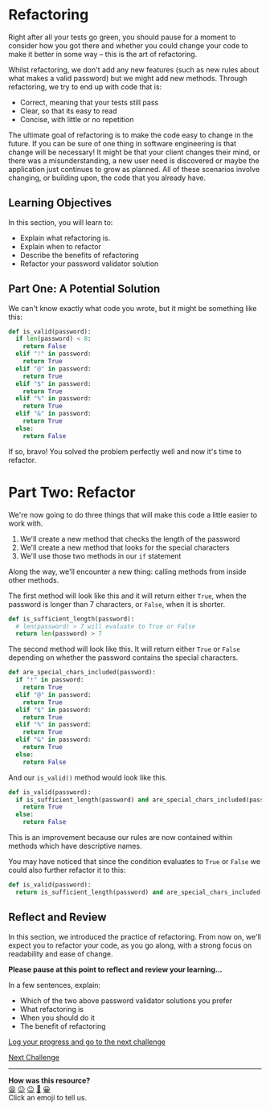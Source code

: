 # Refactoring

Right after all your tests go green, you should pause for a moment to consider
how you got there and whether you could change your code to make it better in
some way – this is the art of refactoring.

Whilst refactoring, we don't add any new features (such as new rules about what
makes a valid password) but we might add new methods. Through refactoring, we
try to end up with code that is:

* Correct, meaning that your tests still pass
* Clear, so that its easy to read
* Concise, with little or no repetition

The ultimate goal of refactoring is to make the code easy to change in the
future. If you can be sure of one thing in software engineering is that change
will be necessary! It might be that your client changes their mind, or there was
a misunderstanding, a new user need is discovered or maybe the application just
continues to grow as planned. All of these scenarios involve changing, or
building upon, the code that you already have.

<!-- OMITTED -->

## Learning Objectives

In this section, you will learn to:

* Explain what refactoring is.
* Explain when to refactor
* Describe the benefits of refactoring
* Refactor your password validator solution

## Part One: A Potential Solution

We can't know exactly what code you wrote, but it might be something like this:

```python
def is_valid(password):
  if len(password) < 8:
    return False
  elif "!" in password:
    return True
  elif "@" in password:
    return True
  elif "$" in password:
    return True
  elif "%" in password:
    return True
  elif "&" in password:
    return True
  else:
    return False
```

If so, bravo! You solved the problem perfectly well and now it's time to
refactor.

# Part Two: Refactor

We're now going to do three things that will make this code a little easier to
work with.

1. We'll create a new method that checks the length of the password
2. We'll create a new method that looks for the special characters
3. We'll use those two methods in our `if` statement

Along the way, we'll encounter a new thing: calling methods from inside other
methods.

The first method will look like this and it will return either `True`, when the
password is longer than 7 characters, or `False`, when it is shorter.

```python
def is_sufficient_length(password):
  # len(password) > 7 will evaluate to True or False
  return len(password) > 7
```

The second method will look like this. It will return either `True` or `False`
depending on whether the password contains the special characters.

```python
def are_special_chars_included(password):
  if "!" in password:
    return True
  elif "@" in password:
    return True
  elif "$" in password:
    return True
  elif "%" in password:
    return True
  elif "&" in password:
    return True
  else:
    return False
```

And our `is_valid()` method would look like this.

```python
def is_valid(password):
  if is_sufficient_length(password) and are_special_chars_included(password):
    return True
  else:
    return False
```

This is an improvement because our rules are now contained within methods which
have descriptive names.

You may have noticed that since the condition evaluates to `True` or `False` we
could also further refactor it to this:

```python
def is_valid(password):
  return is_sufficient_length(password) and are_special_chars_included(password)
```

## Reflect and Review

In this section, we introduced the practice of refactoring. From now on, we'll
expect you to refactor your code, as you go along, with a strong focus on
readability and ease of change.

**Please pause at this point to reflect and review your learning...**

In a few sentences, explain:

* Which of the two above password validator solutions you prefer
* What refactoring is
* When you should do it
* The benefit of refactoring



[Log your progress and go to the next challenge](https://makers-event-logger.herokuapp.com/?event=12_refactoring.md&repository=makersacademy%2Fpython_foundations&redirect=chapter1%2F13_review_learning.md)

[Next Challenge](13_review_learning.md)

<!-- BEGIN GENERATED SECTION DO NOT EDIT -->

---

**How was this resource?**  
[😫](https://airtable.com/shrUJ3t7KLMqVRFKR?prefill_Repository=makersacademy%2Fpython_foundations&prefill_File=chapter1%2F12_refactoring.md&prefill_Sentiment=😫) [😕](https://airtable.com/shrUJ3t7KLMqVRFKR?prefill_Repository=makersacademy%2Fpython_foundations&prefill_File=chapter1%2F12_refactoring.md&prefill_Sentiment=😕) [😐](https://airtable.com/shrUJ3t7KLMqVRFKR?prefill_Repository=makersacademy%2Fpython_foundations&prefill_File=chapter1%2F12_refactoring.md&prefill_Sentiment=😐) [🙂](https://airtable.com/shrUJ3t7KLMqVRFKR?prefill_Repository=makersacademy%2Fpython_foundations&prefill_File=chapter1%2F12_refactoring.md&prefill_Sentiment=🙂) [😀](https://airtable.com/shrUJ3t7KLMqVRFKR?prefill_Repository=makersacademy%2Fpython_foundations&prefill_File=chapter1%2F12_refactoring.md&prefill_Sentiment=😀)  
Click an emoji to tell us.

<!-- END GENERATED SECTION DO NOT EDIT -->
